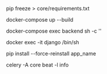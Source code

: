  pip freeze > core/requirements.txt
 
 docker-compose up --build

docker-compose exec backend sh -c ''

docker exec -it django /bin/sh

pip install --force-reinstall app_name

celery -A core beat -l info